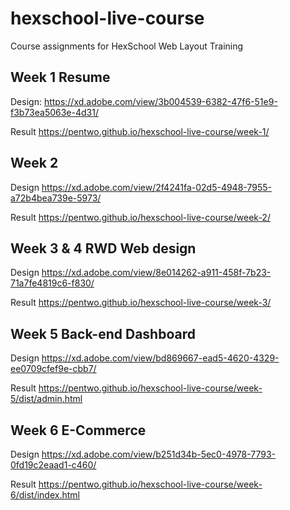 # hexschool-live-course

Course assignments for HexSchool Web Layout Training

## Week 1 Resume
Design: https://xd.adobe.com/view/3b004539-6382-47f6-51e9-f3b73ea5063e-4d31/

Result https://pentwo.github.io/hexschool-live-course/week-1/

## Week 2
Design https://xd.adobe.com/view/2f4241fa-02d5-4948-7955-a72b4bea739e-5973/

Result https://pentwo.github.io/hexschool-live-course/week-2/

## Week 3 & 4 RWD Web design
Design https://xd.adobe.com/view/8e014262-a911-458f-7b23-71a7fe4819c6-f830/

Result https://pentwo.github.io/hexschool-live-course/week-3/

## Week 5 Back-end Dashboard
Design https://xd.adobe.com/view/bd869667-ead5-4620-4329-ee0709cfef9e-cbb7/

Result https://pentwo.github.io/hexschool-live-course/week-5/dist/admin.html

## Week 6 E-Commerce
Design https://xd.adobe.com/view/b251d34b-5ec0-4978-7793-0fd19c2eaad1-c460/

Result https://pentwo.github.io/hexschool-live-course/week-6/dist/index.html
